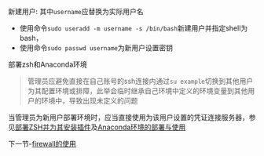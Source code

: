 新建用户:
其中`username`应替换为实际用户名
* 使用命令`sudo useradd -m username -s /bin/bash`新建用户并指定shell为bash，
* 使用命令`sudo passwd username`为新用户设置密钥

部署zsh和Anaconda环境
> 管理员应避免直接在自己账号的ssh连接内通过`su example`切换到其他用户为其配置环境或排障，此举会临时继承自己环境中定义的环境变量到其他用户的环境中，导致出现未定义的问题

当管理员为新用户部署环境时，应当直接使用为该用户设置的凭证连接服务器，参见[部署ZSH并为其安装插件](https://github.com/alkalimc/H100-Server-Guidebook/blob/main/chapter/general/zsh.md)及[Anaconda环境的部署与使用](https://github.com/alkalimc/H100-Server-Guidebook/blob/main/chapter/general/anaconda.md)

下一节-[firewall的使用](https://github.com/alkalimc/H100-Server-Guidebook/blob/main/chapter/admin/firewall.md)